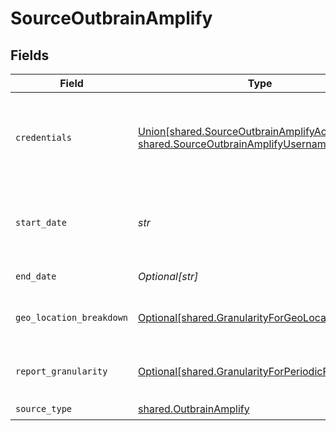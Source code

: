 # SourceOutbrainAmplify


## Fields

| Field                                                                                                                                                                                                                                       | Type                                                                                                                                                                                                                                        | Required                                                                                                                                                                                                                                    | Description                                                                                                                                                                                                                                 |
| ------------------------------------------------------------------------------------------------------------------------------------------------------------------------------------------------------------------------------------------- | ------------------------------------------------------------------------------------------------------------------------------------------------------------------------------------------------------------------------------------------- | ------------------------------------------------------------------------------------------------------------------------------------------------------------------------------------------------------------------------------------------- | ------------------------------------------------------------------------------------------------------------------------------------------------------------------------------------------------------------------------------------------- |
| `credentials`                                                                                                                                                                                                                               | [Union[shared.SourceOutbrainAmplifyAccessToken, shared.SourceOutbrainAmplifyUsernamePassword]](../../models/shared/sourceoutbrainamplifyauthenticationmethod.md)                                                                            | :heavy_check_mark:                                                                                                                                                                                                                          | Credentials for making authenticated requests requires either username/password or access_token.                                                                                                                                            |
| `start_date`                                                                                                                                                                                                                                | *str*                                                                                                                                                                                                                                       | :heavy_check_mark:                                                                                                                                                                                                                          | Date in the format YYYY-MM-DD eg. 2017-01-25. Any data before this date will not be replicated.                                                                                                                                             |
| `end_date`                                                                                                                                                                                                                                  | *Optional[str]*                                                                                                                                                                                                                             | :heavy_minus_sign:                                                                                                                                                                                                                          | Date in the format YYYY-MM-DD.                                                                                                                                                                                                              |
| `geo_location_breakdown`                                                                                                                                                                                                                    | [Optional[shared.GranularityForGeoLocationRegion]](../../models/shared/granularityforgeolocationregion.md)                                                                                                                                  | :heavy_minus_sign:                                                                                                                                                                                                                          | The granularity used for geo location data in reports.                                                                                                                                                                                      |
| `report_granularity`                                                                                                                                                                                                                        | [Optional[shared.GranularityForPeriodicReports]](../../models/shared/granularityforperiodicreports.md)                                                                                                                                      | :heavy_minus_sign:                                                                                                                                                                                                                          | The granularity used for periodic data in reports. See <a href="https://amplifyv01.docs.apiary.io/#reference/performance-reporting/periodic/retrieve-performance-statistics-for-all-marketer-campaigns-by-periodic-breakdown">the docs</a>. |
| `source_type`                                                                                                                                                                                                                               | [shared.OutbrainAmplify](../../models/shared/outbrainamplify.md)                                                                                                                                                                            | :heavy_check_mark:                                                                                                                                                                                                                          | N/A                                                                                                                                                                                                                                         |